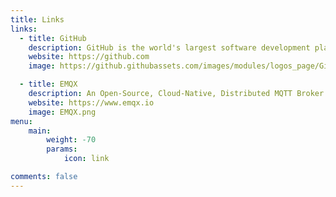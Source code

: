 ```yaml
---
title: Links
links:
  - title: GitHub
    description: GitHub is the world's largest software development platform.
    website: https://github.com
    image: https://github.githubassets.com/images/modules/logos_page/GitHub-Mark.png

  - title: EMQX
    description: An Open-Source, Cloud-Native, Distributed MQTT Broker for IoT
    website: https://www.emqx.io
    image: EMQX.png
menu:
    main:
        weight: -70
        params:
            icon: link

comments: false
---
```

